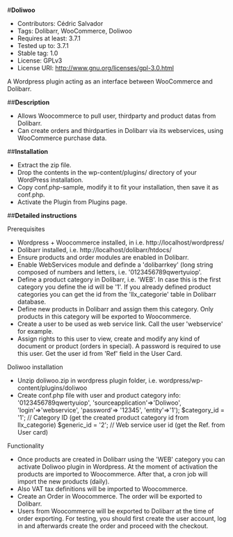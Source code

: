 #**Doliwoo**
* Contributors: Cédric Salvador
* Tags: Dolibarr, WooCommerce, Doliwoo
* Requires at least: 3.7.1
* Tested up to: 3.7.1
* Stable tag: 1.0
* License: GPLv3
* License URI: http://www.gnu.org/licenses/gpl-3.0.html

A Wordpress plugin acting as an interface between WooCommerce and Dolibarr.

##**Description**

* Allows Woocommerce to pull user, thirdparty and product datas from Dolibarr.
* Can create orders and thirdparties in Dolibarr via its webservices, using WooCommerce purchase data.

##**Installation**

* Extract the zip file.
* Drop the contents in the wp-content/plugins/ directory of your WordPress installation.
* Copy conf.php-sample, modify it to fit your installation, then save it as conf.php.
* Activate the Plugin from Plugins page.

##**Detailed instructions**

Prerequisites
* Wordpress + Woocommerce installed, in i.e. http://localhost/wordpress/
* Dolibarr installed, i.e. http://localhost/dolibarr/htdocs/
* Ensure products and order modules are enabled in Dolibarr.
* Enable WebServices module and definde a 'dolibarrkey' (long string composed of numbers and letters, i.e. '0123456789qwertyuiop'.
* Define a product category in Dolibarr, i.e. 'WEB'. In case this is the first category you define the id will be '1'. If you already defined product categories you can get the id from the 'llx_categorie' table in Dolibarr database.
* Define new products in Dolibarr and assign them this category. Only products in this category will be exported to Woocommerce.
* Create a user to be used as web service link. Call the user 'webservice' for example.
* Assign rights to this user to view, create and modify any kind of document or product (orders in special). A password is required to use this user. Get the user id from 'Ref' field in the User Card.

Doliwoo installation
- Unzip doliwoo.zip in wordpress plugin folder, i.e. wordpress/wp-content/plugins/doliwoo
- Create conf.php file with user and product category info:
  <?php
    $webservs_url = 'http://localhost/dolibarr/htdocs/webservices/'; // If not a page, should end with /
    $ns = 'http://www.dolibarr.org/ns/';
    $authentication = array(
      'dolibarrkey'=> '0123456789qwertyuiop',
      'sourceapplication'=>'Doliwoo',
      'login'=>'webservice',
      'password'=> '12345',
      'entity'=>'1');
    $category_id = '1'; // Category ID (get the created product category id from llx_categorie)
    $generic_id = '2'; // Web service user id (get the Ref. from User card)

Functionality
- Once products are created in Dolibarr using the 'WEB' category you can activate Doliwoo plugin in Wordpress. At the moment of activation the products are imported to Woocommerce. After that, a cron job will import the new products (daily).
- Also VAT tax definitions will be imported to Woocommerce.
- Create an Order in Woocommerce. The order will be exported to Dolibarr.
- Users from Woocommerce will be exported to Dolibarr at the time of order exporting. For testing, you should first create the user account, log in and afterwards create the order and proceed with the checkout.
